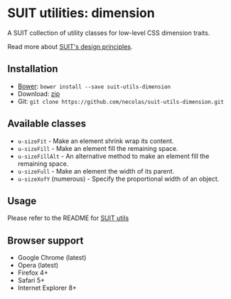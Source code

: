 # SUIT utilities: dimension

A SUIT collection of utility classes for low-level CSS dimension traits.

Read more about [SUIT's design principles](https://github.com/necolas/suit/).

## Installation

* [Bower](http://bower.io/): `bower install --save suit-utils-dimension`
* Download: [zip](https://github.com/necolas/suit-utils-dimension/zipball/master)
* Git: `git clone https://github.com/necolas/suit-utils-dimension.git`

## Available classes

* `u-sizeFit` - Make an element shrink wrap its content.
* `u-sizeFill` - Make an element fill the remaining space.
* `u-sizeFillAlt` - An alternative method to make an element fill the remaining space.
* `u-sizeFull` - Make an element the width of its parent.
* `u-sizeXofY` (numerous) - Specify the proportional width of an object.

## Usage

Please refer to the README for [SUIT utils](https://github.com/necolas/suit-utils/)

## Browser support

* Google Chrome (latest)
* Opera (latest)
* Firefox 4+
* Safari 5+
* Internet Explorer 8+
